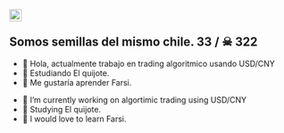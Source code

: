 
<a href="https://linkedin.com/in/dlsr">
  <img align="left" alt="Tomas Ondrejka LinkedIn" width="22px" src="https://cdn.tomondre.com/icons/linkedinn.svg" />
</a>

</br>

<div>
  <h2> Somos semillas del mismo chile.  33 / ☠ 322 </h2>
  <ul>
    <li>🔭 Hola, actualmente trabajo en trading algoritmico usando USD/CNY </li>
    <li>🧐 Estudiando El quijote.</li>
    <li>🎉 Me gustaría aprender Farsi.</li>
  </ul>
</div>
  <ul>
    <li>🔭 I’m currently working on algortimic trading using USD/CNY </li>
    <li>🧐 Studying El quijote.</li>
    <li>🎉 I would love to learn Farsi.</li>
  </ul>
</div>
